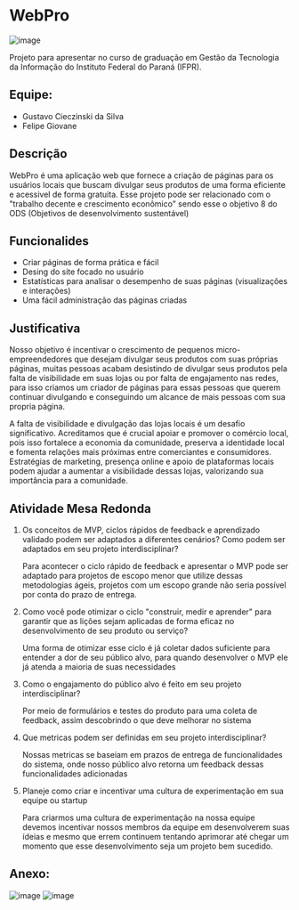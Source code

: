 # WebPro
![image](https://github.com/user-attachments/assets/1cb2fb7d-78f3-4f72-909a-8ce450058b8f)



Projeto para apresentar no curso de graduação em Gestão da Tecnologia da Informação do Instituto Federal do Paraná (IFPR).

## Equipe:
* Gustavo Cieczinski da Silva
* Felipe Giovane

## Descrição
WebPro é uma aplicação web que fornece a criação de páginas para os usuários locais que buscam divulgar seus produtos de uma forma eficiente e acessivel de forma gratuita. Esse projeto pode ser relacionado com o "trabalho decente e crescimento econômico" sendo esse o objetivo 8 do ODS (Objetivos de desenvolvimento sustentável)

## Funcionalides
* Criar páginas de forma prática e fácil
* Desing do site focado no usuário
* Estatísticas para analisar o desempenho de suas páginas (visualizações e interações)
* Uma fácil administração das páginas criadas


## Justificativa
Nosso objetivo é incentivar o crescimento de pequenos micro-empreendedores que desejam divulgar seus produtos com suas próprias páginas, muitas pessoas acabam desistindo de divulgar seus produtos pela falta de visibilidade em suas lojas ou por falta de engajamento nas redes, para isso criamos um criador de páginas para essas pessoas que querem continuar divulgando e conseguindo um alcance de mais pessoas com sua propria página.

A falta de visibilidade e divulgação das lojas locais é um desafio significativo. Acreditamos que é crucial apoiar e promover o comércio local, pois isso fortalece a economia da comunidade, preserva a identidade local e fomenta relações mais próximas entre comerciantes e consumidores. Estratégias de marketing, presença online e apoio de plataformas locais podem ajudar a aumentar a visibilidade dessas lojas, valorizando sua importância para a comunidade.

## Atividade Mesa Redonda

1. Os conceitos de MVP, ciclos rápidos de feedback e aprendizado validado podem ser adaptados a diferentes cenários? Como podem ser adaptados em seu projeto interdisciplinar?

    Para acontecer o ciclo rápido de feedback e apresentar o MVP pode ser adaptado para projetos de escopo menor que utilize dessas metodologias ágeis, projetos com um escopo grande não seria possível por conta do prazo de entrega.


2. Como você pode otimizar o ciclo "construir, medir e aprender" para garantir que as lições sejam aplicadas de forma eficaz no desenvolvimento de seu produto ou serviço?

    Uma forma de otimizar esse ciclo é já coletar dados suficiente para entender a dor de seu público alvo, para quando desenvolver o MVP ele já atenda a maioria de suas necessidades
   
3. Como o engajamento do público alvo é feito em seu projeto interdisciplinar?

   Por meio de formulários e testes do produto para uma coleta de feedback, assim descobrindo o que deve melhorar no sistema
   
4. Que metricas podem ser definidas em seu projeto interdisciplinar?

     Nossas metricas se baseiam em prazos de entrega de funcionalidades do sistema, onde nosso público alvo retorna um feedback dessas funcionalidades adicionadas
   
5. Planeje como criar e incentivar uma cultura de experimentação em sua equipe ou startup

   Para criarmos uma cultura de experimentação na nossa equipe devemos incentivar nossos membros da equipe em desenvolverem suas ídeias e mesmo que errem continuem tentando aprimorar até chegar um momento que esse desenvolvimento seja um projeto bem sucedido.

## Anexo:
![image](https://github.com/user-attachments/assets/b50e52ae-2d33-4d79-837c-f7f0c010eb43)
![image](https://github.com/GustavoCiecSilva/WebPro/assets/146038149/6ba40ce6-6d39-492d-a551-533185d61e25)
